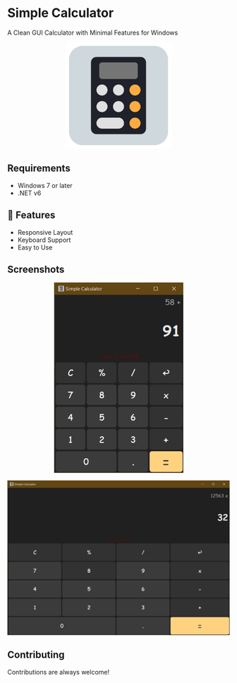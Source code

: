 # Simple Calculator 
A Clean GUI Calculator with Minimal Features for Windows
<p align="center">
  <img src="CalculatorWPF/CalculatorWPF/icon.png" width="240"/>
</p>


## Requirements

- Windows 7 or later
- .NET v6

## 🧐 Features

- Responsive Layout
- Keyboard Support
- Easy to Use
  
## Screenshots
<p align="center">
  <img src="CalculatorWPF/CalculatorWPF/Screenshots/normal.png" />
</p>
<p align="center">
  <img src="CalculatorWPF/CalculatorWPF/Screenshots/wide.png" />
</p>

## Contributing

Contributions are always welcome!
